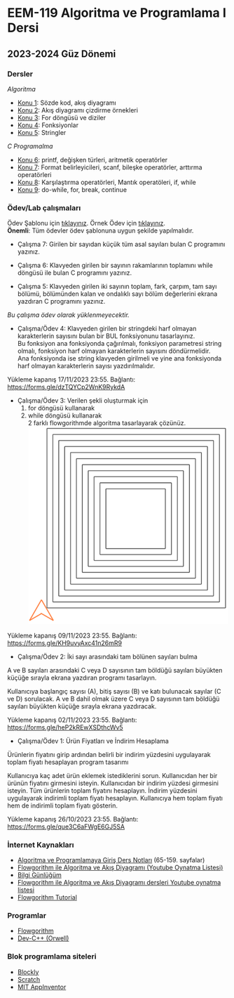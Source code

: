 # EEM-119 Algoritma ve Programlama I Dersi

## 2023-2024 Güz Dönemi

### Dersler

*Algoritma*   
- [Konu 1](./dersler/01.md): Sözde kod, akış diyagramı 
- [Konu 2](./dersler/02.md): Akış diyagramı çizdirme örnekleri
- [Konu 3](./dersler/03.md): For döngüsü ve diziler 
- [Konu 4](./dersler/04.md): Fonksiyonlar 
- [Konu 5](./dersler/05.md): Stringler

*C Programalma*
- [Konu 6](./dersler/06.md): printf, değişken türleri, aritmetik operatörler
- [Konu 7](./dersler/07.md): Format belirleyicileri, scanf, bileşke operatörler, arttırma operatörleri
- [Konu 8](./dersler/08.md): Karşılaştırma operatörleri, Mantık operatöleri, if, while
- [Konu 9](./dersler/09.md): do-while, for, break, continue


### Ödev/Lab çalışmaları

Ödev Şablonu için [tıklayınız](./odevler/odev_raporu_sablonu.docx). Örnek Ödev için [tıklayınız](./odevler/ornek_odev_raporu.docx).   
**Önemli**: Tüm ödevler ödev şablonuna uygun şekilde yapılmalıdır.

- Çalışma 7: Girilen bir sayıdan küçük tüm asal sayıları bulan C programını yazınız.

- Çalışma 6: Klavyeden girilen bir sayının rakamlarının toplamını while döngüsü ile bulan C programını yazınız.


- Çalışma 5: Klavyeden girilen iki sayının toplam, fark, çarpım, tam sayı bölümü, bölümünden kalan ve ondalıklı sayı bölüm değerlerini ekrana yazdıran C programını yazınız.

*Bu çalışma ödev olarak yüklenmeyecektir.*


- Çalışma/Ödev 4: Klavyeden girilen bir stringdeki harf olmayan karakterlerin sayısını bulan bir BUL fonksiyonunu tasarlayınız.    
Bu fonksiyon ana fonksiyonda çağırılmalı, fonksiyon parametresi  string olmalı, fonksiyon harf olmayan karakterlerin sayısını döndürmelidir.   
Ana fonksiyonda ise string klavyeden girilmeli ve yine ana fonksiyonda harf olmayan karakterlerin sayısı yazdırılmalıdır.

Yükleme kapanış 17/11/2023 23:55. Bağlantı: <https://forms.gle/dzTQYCp2WnK9RykdA>




- Çalışma/Ödev 3: Verilen şekli oluşturmak için
  1. for döngüsü kullanarak
  2. while döngüsü kullanarak   
2 farklı flowgorithmde algoritma tasarlayarak çözünüz.     
![image](./odevler/files/odev_3.png)


Yükleme kapanış 09/11/2023 23:55. Bağlantı: <https://forms.gle/KH9uvyAxc41n26mR9>





- Çalışma/Ödev 2: İki sayı arasındaki tam bölünen sayıları bulma

A ve B sayıları arasındaki C veya D sayısının tam böldüğü sayıları büyükten küçüğe sırayla ekrana yazdıran programı tasarlayın.

Kullanıcıya başlangıç sayısı (A), bitiş sayısı (B) ve katı bulunacak sayılar (C ve D) sorulacak.
A ve B dahil olmak üzere C veya D sayısının tam böldüğü sayıları büyükten küçüğe sırayla ekrana yazdıracak.

Yükleme kapanış 02/11/2023 23:55. Bağlantı: <https://forms.gle/heP2kREwXSDthcWv5>



- Çalışma/Ödev 1: Ürün Fiyatları ve İndirim Hesaplama

Ürünlerin fiyatını girip ardından belirli bir indirim yüzdesini uygulayarak toplam fiyatı hesaplayan program tasarımı

Kullanıcıya kaç adet ürün eklemek istediklerini sorun.
Kullanıcıdan her bir ürünün fiyatını girmesini isteyin.
Kullanıcıdan bir indirim yüzdesi girmesini isteyin.
Tüm ürünlerin toplam fiyatını  hesaplayın.
İndirim yüzdesini uygulayarak indirimli toplam fiyatı hesaplayın.
Kullanıcıya hem toplam fiyatı hem de indirimli toplam fiyatı gösterin.

Yükleme kapanış 26/10/2023 23:55. Bağlantı: <https://forms.gle/que3C6aFWgE6GJ5SA>
    



### İnternet Kaynakları
- [Algoritma ve Programlamaya Giriş Ders Notları](http://ikucukkoc.baun.edu.tr/lectures/BIL1202/BIL1202DersNotlari.pdf)
(65-159. sayfalar)
- [Flowgorithm ile Algoritma ve Akış Diyagramı (Youtube Oynatma Listesi)](https://www.youtube.com/playlist?list=PL9A3J9niD78dSHTvHwow4QCkQqPmJNTcs)
- [Bilgi Günlüğüm](https://www.bilgigunlugum.net/prog/cprog/c_proggiris)
- [Flowgorithm ile Algoritma ve Akış Diyagramı dersleri Youtube oynatma listesi](https://www.youtube.com/playlist?list=PL9A3J9niD78dSHTvHwow4QCkQqPmJNTcs)
- [Flowgorithm Tutorial](https://www.testingdocs.com/flowgorithm-flowchart-tutorial/)


### Programlar 
- [Flowgorithm](http://www.flowgorithm.org/download/index.html)   
- [Dev-C++ (Orwell)](https://sourceforge.net/projects/orwelldevcpp/)

### Blok programlama siteleri
- [Blockly](http://blockly.eba.gov.tr/tr/index.html)   
- [Scratch](https://scratch.mit.edu/)
- [MIT AppInventor](https://appinventor.mit.edu/)

<!-- ## [Duyurular](#duyurular) |  [Ödevler](#ödevler) |  [Dersler](#dersler) | [Kaynaklar](#kaynaklar) |  [Programlar](#programlar)

### Duyurular
- 1\. öğretim dersleri saat 08:45'te başlayacaktır. 

### Ödev - Lab Çalışmaları
Ödev Şablonu için [tıklayınız](./odevler/odev_raporu_sablonu.docx). Örnek Ödev için [tıklayınız](./odevler/ornek_odev_raporu.docx). 

- 13\. hafta lab calismasi: parametre almayan ve deger dondurmeyen, sadece arttirma ve yazdirma işlevi olan arttir() ve yazdir() fonksiyonlarını kullanarak klavyeden girilen bir sayiyi 3 defa arttirin ve 3 defa yazdirin.

- 12\. Hafta Lab Çalışması: 
void dizi_eb_ek(int dizi[], int boyut, int eb_ek[]) fonksiyonu boyut boyutlu dizi[] dizisinin  en küçük ve en büyük elemanını bulup eb_ek[] dizisinin sırasıyla 0. ve 1. elemanına yazdıracaktır.    
fonksiyonda ekrana herhangi bir şey yazdırılmayacaksa belirtilen fonksiyon ve fonksiyonu kullanan programı yazınız.

- 11\. Hafta Lab Çalışması: Bu çalışma ödev olarak istenmemektedir.   
NxM boyutundaki bir dizinin a-b satırlari ve c-d sutunlari arasindaki sayılari ekrana yazdıran ve bu aralıktaki sutunların ortalamasını bulan programı yazınız.

- 8\. hafta Lab Çalışması: Bu çalışma ödev olarak istenmemektedir.   
Girilen bir tam sayıyı tersten yazdıran programı yazınız. (Programda while döngüsü kullanılacaktır.)

- Ödev 4: Girilen bir metinde her bir küçük harften (a, z ve arasindaki İngiliz alfabesindeki küçük harfler) kaç tane olduğunu ekrana yazdıran programı flowgorithm ile tasarlayınız. Ödev yükleme bağlantısı için [tıklayınız](https://forms.gle/zqSJfc1R2usHJmgP9). Son yükleme tarihi 11.11.2022 23:59

- Ödev 3: Bir tam sayı dizisinin 50 elemanı olsun. Bu tamsayı dizisine en fazla 50 tane veya 0 girilene kadar el ile pozitif veya negatif sayılar girilmelidir. Sayı girme işlemi tamamlandıktan sonra önce  pozitif sayıları, daha sonra negatif sayıları ekrana yazdıran, pozitif ve negatif sayıların ortalamasını bulan programı flowgorithm ile tasarlayınız.   

Son yükleme tarihi 28.10.2022 23:59

- Ödev 2: Klavyeden girilen a'dan b sayısına kadar olan x değerleri için 2x+3 değerlerini ekrana yazdıran programı flowgorithm ile tasarlayınız. 2x+3 işlemi x değerini parametre olarak alan ve işlem sonucu elde edilen değeri döndüren bir fonksiyonla yapılmalıdır.   Son yükleme tarihi 04.11.2022 23:59

- Ödev 1: Klavyeden girilen a sayısından b sayısına kadar n artan sayıları ekrana yazdıran programı while döngüsü ve for döngüsü ile flowgorithm programında yapınız. Son yükleme tarihi 21.10.2022 23:59

 


### Dersler

#### Akış Diyagramı

- [Hafta 1](./dersler/01.md): Sözde kod, akış diyagramı örnekler
- [Hafta 2](./dersler/02.md): Akış diyagramı örnekler
- [Hafta 3](./dersler/03.md): Akış diyagramı örnekler (+çizdirme)
- [Hafta 4](./dersler/04.md): Akış diyagramı dizi ve fonksiyon örnekleri
- [Hafta 5](./dersler/05a.md): Akış diyagramı string, karakter işleme örnekleri

#### C Programlama

- [Hafta 5](./dersler/05b.md): C programlama printf() fonksiyonu kullanımı, char türü, sizeof() operatörü, aritmetik operatörler
- [Hafta 6](./dersler/06.md): Format belirleyicileri (%d %f %lf), scanf() fonksiyonu, #define ile tanımlama, değişken tanımlama kuralları, bileşik operatörler (+= gibi), ön arttırım (++i), son arttırım (i++)
- [Hafta 7](./dersler/07.md): karşılaştırma operatörleri, mantık operatörleri, if-else if-else, üçlü (ternary) (?:) operatör, while döngüsü 
- [Hafta 8](./dersler/08.md): do-while döngüsü, for döngüsü, virgül kullanımı, break, continue
- [Hafta 9](./dersler/09.md): İşaretsiz sayılar, taşma, karakter türü, tür dönüşümü, tür tanımlama
- [Hafta 10](./dersler/10.md): Diziler
- [Hafta 11](./dersler/11.md): Fonksiyonlar
- [Hafta 12](./dersler/12.md): Local - global değişkenler
- [Hafta 13](./dersler/13.md): İşaretçiler
- [Hafta 14](./dersler/14.md): Örnekler




### Kaynaklar

#### Kitaplar
Hiperkitap ve Turcademy sitelerine üniversitemiz üye olduğundan bu sitedeki kitaplara ücretsiz ulaşabilirsiniz.   
Kampus dışı erişim ayarları için [tıklayınız](https://bidb.isparta.edu.tr/tr/servisler/kampus-disi-erisim-6932s.html).
- [Her yönüyle C,  Tevfik Kızılören](https://www.hiperkitap.com/her-yonuyle-c)
- [Algoritma Tasarlama Ve C İle Temel Bilgisayar Programlama, Atakan Abuşoğlu](https://www.turcademy.com/tr/kitap/algoritma-tasarlama-ve-c-ile-temel-bilgisayar-programlama-9786053279099)
- [C İle Programlama, Deitel ve Deitel](https://www.turcademy.com/tr/kitap/c-ile-programlama-9786053556237)
- [Kodlamaya Yeni Başlayanlar İçin Temel Programlama, Mehmet Tekdal](https://www.turcademy.com/tr/kitap/kodlamaya-yeni-baslayanlar-icin-temel-programlama-programlama-dilleri-i-program-gelistirme-yontemleri-algoritmalar-akis-semalari-c-pascal-9789750239021)







 -->
